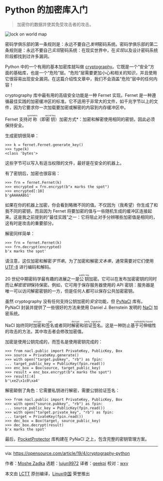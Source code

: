 [#]: collector: (lujun9972)
[#]: translator: (geekpi)
[#]: reviewer: (wxy)
[#]: publisher: ( )
[#]: url: ( )
[#]: subject: (Getting started with Python's cryptography library)
[#]: via: (https://opensource.com/article/19/4/cryptography-python)
[#]: author: (Moshe Zadka https://opensource.com/users/moshez)

Python 的加密库入门
======

> 加密你的数据并使其免受攻击者的攻击。

![lock on world map][1]

密码学俱乐部的第一条规则是：永远不要自己*发明*密码系统。密码学俱乐部的第二条规则是：永远不要自己*实现*密码系统：在现实世界中，在*实现*以及设计密码系统阶段都找到过许多漏洞。

Python 中的一个有用的基本加密库就叫做 [cryptography][2]。它既是一个“安全”方面的基础库，也是一个“危险”层。“危险”层需要更加小心和相关的知识，并且使用它很容易出现安全漏洞。在这篇介绍性文章中，我们不会涵盖“危险”层中的任何内容！

cryptography 库中最有用的高级安全功能是一种 Fernet 实现。Fernet 是一种遵循最佳实践的加密缓冲区的标准。它不适用于非常大的文件，如千兆字节以上的文件，因为它要求你一次加载要加密或解密的内容到内存缓冲区中。

Fernet 支持<ruby>对称<rt>symmetric</rt></ruby>（即<ruby>密钥<rt>secret key</rt></ruby>）加密方式*：加密和解密使用相同的密钥，因此必须保持安全。

生成密钥很简单：

```
>>> k = fernet.Fernet.generate_key()
>>> type(k)
<class 'bytes'>
```

这些字节可以写入有适当权限的文件，最好是在安全的机器上。

有了密钥后，加密也很容易：

```
>>> frn = fernet.Fernet(k)
>>> encrypted = frn.encrypt(b"x marks the spot")
>>> encrypted[:10]
b'gAAAAABb1'
```

如果在你的机器上加密，你会看到略微不同的值。不仅因为（我希望）你生成了和我不同的密钥，而且因为 Fernet 将要加密的值与一些随机生成的缓冲区连接起来。这是我之前提到的“最佳实践”之一：它将阻止对手分辨哪些加密值是相同的，这有时是攻击的重要部分。

解密同样简单：

```
>>> frn = fernet.Fernet(k)
>>> frn.decrypt(encrypted)
b'x marks the spot'
```

请注意，这仅加密和解密*字节串*。为了加密和解密*文本串*，通常需要对它们使用 [UTF-8][3] 进行编码和解码。

20 世纪中期密码学最有趣的进展之一是<ruby>公钥<rt>public key</rt></ruby>加密。它可以在发布加密密钥的同时而让*解密密钥*保持保密。例如，它可用于保存服务器使用的 API 密钥：服务器是唯一可以访问解密密钥的一方，但是任何人都可以保存公共加密密钥。

虽然 cryptography 没有任何支持公钥加密的*安全*功能，但 [PyNaCl][4] 库有。PyNaCl 封装并提供了一些很好的方法来使用 Daniel J. Bernstein 发明的 [NaCl][5] 加密系统。

NaCl 始终同时<ruby>加密<rt>encrypt</rt></ruby>和<ruby>签名<rt>sign</rt></ruby>或者同时<ruby>解密<rt>decrypt</rt></ruby>和<ruby>验证签名<rt>verify signature</rt></ruby>。这是一种防止<ruby>基于可伸缩性<rt>malleability-based</rt></ruby>的攻击的方法，其中攻击者会修改加密值。

加密是使用公钥完成的，而签名是使用密钥完成的：

```
>>> from nacl.public import PrivateKey, PublicKey, Box
>>> source = PrivateKey.generate()
>>> with open("target.pubkey", "rb") as fpin:
... target_public_key = PublicKey(fpin.read())
>>> enc_box = Box(source, target_public_key)
>>> result = enc_box.encrypt(b"x marks the spot")
>>> result[:4]
b'\xe2\x1c0\xa4'
```

解密颠倒了角色：它需要私钥进行解密，需要公钥验证签名：

```
>>> from nacl.public import PrivateKey, PublicKey, Box
>>> with open("source.pubkey", "rb") as fpin:
... source_public_key = PublicKey(fpin.read())
>>> with open("target.private_key", "rb") as fpin:
... target = PrivateKey(fpin.read())
>>> dec_box = Box(target, source_public_key)
>>> dec_box.decrypt(result)
b'x marks the spot'
```

最后，[PocketProtector][6] 库构建在 PyNaCl 之上，包含完整的密钥管理方案。

--------------------------------------------------------------------------------

via: https://opensource.com/article/19/4/cryptography-python

作者：[Moshe Zadka][a]
选题：[lujun9972][b]
译者：[geekpi](https://github.com/geekpi)
校对：[wxy](https://github.com/wxy)

本文由 [LCTT](https://github.com/LCTT/TranslateProject) 原创编译，[Linux中国](https://linux.cn/) 荣誉推出

[a]: https://opensource.com/users/moshez
[b]: https://github.com/lujun9972
[1]: https://opensource.com/sites/default/files/styles/image-full-size/public/lead-images/security-lock-cloud-safe.png?itok=yj2TFPzq (lock on world map)
[2]: https://cryptography.io/en/latest/
[3]: https://en.wikipedia.org/wiki/UTF-8
[4]: https://pynacl.readthedocs.io/en/stable/
[5]: https://nacl.cr.yp.to/
[6]: https://github.com/SimpleLegal/pocket_protector/blob/master/USER_GUIDE.md

